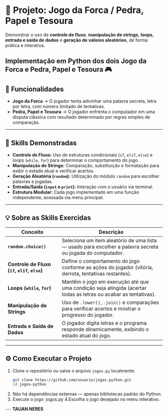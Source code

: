 # 🎯 Projeto: Jogo da Forca / Pedra, Papel e Tesoura
Demonstrar o uso de **controle de fluxo**, **manipulação de strings**, **loops**, **entrada e saída de dados** e **geração de valores aleatórios**, de forma prática e interativa.

Implementação em **Python** dos dois 
**Jogo da Forca** e **Pedra, Papel e Tesoura** 🎮  
---

## 🧩 Funcionalidades

- **Jogo da Forca** → O jogador tenta adivinhar uma palavra secreta, letra por letra, com número limitado de tentativas.  
- **Pedra, Papel e Tesoura** → O jogador enfrenta o computador em uma disputa clássica com resultado determinado por regras simples de comparação.

---

## 🧠 Skills Demonstradas

- **Controle de Fluxo:** Uso de estruturas condicionais (`if`, `elif`, `else`) e loops (`while`, `for`) para determinar o comportamento do jogo.  
- **Manipulação de Strings:** Comparação, substituição e formatação para exibir o estado atual e verificar acertos.  
- **Geração Aleatória (`random`):** Utilização do módulo `random` para escolher palavras e jogadas.  
- **Entrada/Saída (`input` e `print`):** Interação com o usuário via terminal.  
- **Estrutura Modular:** Cada jogo implementado em uma função independente, acessada via menu principal.

---

## 💡 Sobre as Skills Exercidas

| Conceito | Descrição |
|-----------|------------|
| **`random.choice()`** | Seleciona um item aleatório de uma lista — usado para escolher a palavra secreta ou jogada do computador. |
| **Controle de Fluxo (`if`, `elif`, `else`)** | Define o comportamento do jogo conforme as ações do jogador (vitória, derrota, tentativas restantes). |
| **Loops (`while`, `for`)** | Mantêm o jogo em execução até que uma condição seja atingida (acertar todas as letras ou acabar as tentativas). |
| **Manipulação de Strings** | Uso de `.lower()`, `.join()` e comparações para verificar acertos e mostrar o progresso do jogador. |
| **Entrada e Saída de Dados** | O jogador digita letras e o programa responde dinamicamente, exibindo o estado atual do jogo. |

---

## ⚙️ Como Executar o Projeto

1. Clone o repositório ou salve o arquivo `jogos.py` localmente:  
   ```bash
   git clone https://github.com/usuario/jogos-python.git
   cd jogos-python
   
2. Não há dependências externas — apenas bibliotecas padrão do Python.
 3. Execute o jogo:
jogos.py
4.Escolha o jogo desejado no menu interativo.

--- **TAUAN NERES**

